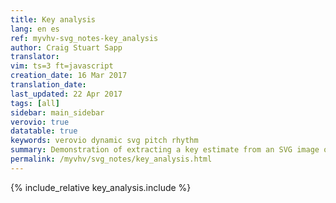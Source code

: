 ```yaml
---
title: Key analysis
lang: en es
ref: myvhv-svg_notes-key_analysis
author: Craig Stuart Sapp
translator: 
vim: ts=3 ft=javascript
creation_date: 16 Mar 2017
translation_date: 
last_updated: 22 Apr 2017
tags: [all]
sidebar: main_sidebar
verovio: true
datatable: true
keywords: verovio dynamic svg pitch rhythm
summary: Demonstration of extracting a key estimate from an SVG image of music notation.
permalink: /myvhv/svg_notes/key_analysis.html
---
```


{% include_relative key_analysis.include %}



